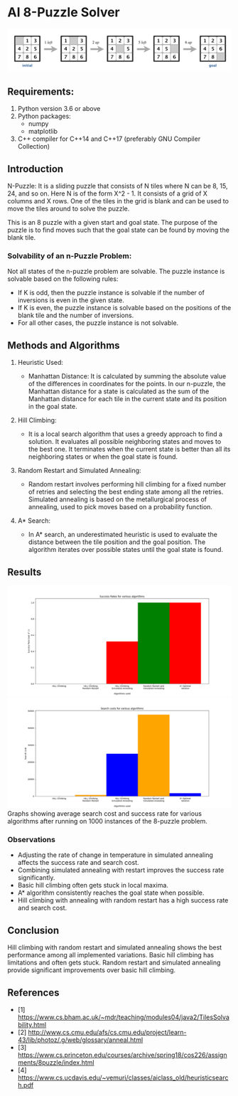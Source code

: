 # AI 8-Puzzle Solver
![assets/sample-2.png](assets/sample-2.png)
## Requirements:
1. Python version 3.6 or above
2. Python packages: 
   - numpy
   - matplotlib
3. C++ compiler for C++14 and C++17 (preferably GNU Compiler Collection)

## Introduction
N-Puzzle: It is a sliding puzzle that consists of N tiles where N can be 8, 15, 24, and so on. Here N is of the form X^2 - 1. It consists of a grid of X columns and X rows. One of the tiles in the grid is blank and can be used to move the tiles around to solve the puzzle.

This is an 8 puzzle with a given start and goal state. The purpose of the puzzle is to find moves such that the goal state can be found by moving the blank tile.

### Solvability of an n-Puzzle Problem:
Not all states of the n-puzzle problem are solvable. The puzzle instance is solvable based on the following rules:
- If K is odd, then the puzzle instance is solvable if the number of inversions is even in the given state.
- If K is even, the puzzle instance is solvable based on the positions of the blank tile and the number of inversions.
- For all other cases, the puzzle instance is not solvable.

## Methods and Algorithms
1. Heuristic Used:
   - Manhattan Distance: It is calculated by summing the absolute value of the differences in coordinates for the points. In our n-puzzle, the Manhattan distance for a state is calculated as the sum of the Manhattan distance for each tile in the current state and its position in the goal state.

2. Hill Climbing:
   - It is a local search algorithm that uses a greedy approach to find a solution. It evaluates all possible neighboring states and moves to the best one. It terminates when the current state is better than all its neighboring states or when the goal state is found.

3. Random Restart and Simulated Annealing:
   - Random restart involves performing hill climbing for a fixed number of retries and selecting the best ending state among all the retries. Simulated annealing is based on the metallurgical process of annealing, used to pick moves based on a probability function.

4. A* Search:
   - In A* search, an underestimated heuristic is used to evaluate the distance between the tile position and the goal position. The algorithm iterates over possible states until the goal state is found.

## Results
![assets/success_rates.png](assets/success_rates.png)
![assets/search_costs.png](assets/search_costs.png)
Graphs showing average search cost and success rate for various algorithms after running on 1000 instances of the 8-puzzle problem.

### Observations
- Adjusting the rate of change in temperature in simulated annealing affects the success rate and search cost.
- Combining simulated annealing with restart improves the success rate significantly.
- Basic hill climbing often gets stuck in local maxima.
- A* algorithm consistently reaches the goal state when possible.
- Hill climbing with annealing with random restart has a high success rate and search cost.

## Conclusion
Hill climbing with random restart and simulated annealing shows the best performance among all implemented variations. Basic hill climbing has limitations and often gets stuck. Random restart and simulated annealing provide significant improvements over basic hill climbing.

## References
- [1] https://www.cs.bham.ac.uk/~mdr/teaching/modules04/java2/TilesSolvability.html
- [2] http://www.cs.cmu.edu/afs/cs.cmu.edu/project/learn-43/lib/photoz/.g/web/glossary/anneal.html
- [3] https://www.cs.princeton.edu/courses/archive/spring18/cos226/assignments/8puzzle/index.html
- [4] https://www.cs.ucdavis.edu/~vemuri/classes/aiclass_old/heuristicsearch.pdf
```
